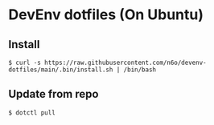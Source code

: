 # DevEnv dotfiles (On Ubuntu)
## Install

```
$ curl -s https://raw.githubusercontent.com/n6o/devenv-dotfiles/main/.bin/install.sh | /bin/bash 
```

## Update from repo

```
$ dotctl pull
```
